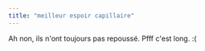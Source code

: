 ```yaml
---
title: "meilleur espoir capillaire"
---
```


Ah non, ils n'ont toujours pas repoussé. Pfff c'est long. :(

